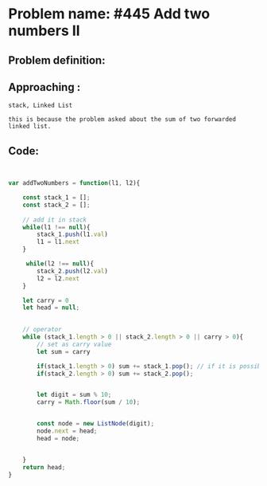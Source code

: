 # Problem name: #445 Add two numbers II

## Problem definition:

## Approaching :
    stack, Linked List

    this is because the problem asked about the sum of two forwarded linked list.



## Code:
```js


var addTwoNumbers = function(l1, l2){

    const stack_1 = [];
    const stack_2 = [];
    
    // add it in stack
    while(l1 !== null){
        stack_1.push(l1.val)
        l1 = l1.next
    }

     while(l2 !== null){
        stack_2.push(l2.val)
        l2 = l2.next
    }

    let carry = 0
    let head = null;

    
    // operator
    while (stack_1.length > 0 || stack_2.length > 0 || carry > 0){
        // set as carry value
        let sum = carry

        if(stack_1.length > 0) sum += stack_1.pop(); // if it is possible for the value to pop, sum each value 
        if(stack_2.length > 0) sum += stack_2.pop();


        let digit = sum % 10;
        carry = Math.floor(sum / 10);


        const node = new ListNode(digit);
        node.next = head;   
        head = node;


    }
    return head;
}